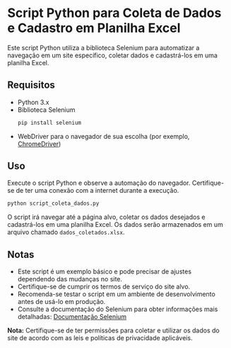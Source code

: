 # Script Python para Coleta de Dados e Cadastro em Planilha Excel

Este script Python utiliza a biblioteca Selenium para automatizar a navegação em um site específico, coletar dados e cadastrá-los em uma planilha Excel.

## Requisitos

- Python 3.x
- Biblioteca Selenium
  ```bash
  pip install selenium
  ```
- WebDriver para o navegador de sua escolha (por exemplo, [ChromeDriver](https://sites.google.com/chromium.org/driver/))

## Uso

Execute o script Python e observe a automação do navegador. Certifique-se de ter uma conexão com a internet durante a execução.

```bash
python script_coleta_dados.py
```

O script irá navegar até a página alvo, coletar os dados desejados e cadastrá-los em uma planilha Excel. Os dados serão armazenados em um arquivo chamado `dados_coletados.xlsx`.

## Notas

- Este script é um exemplo básico e pode precisar de ajustes dependendo das mudanças no site.
- Certifique-se de cumprir os termos de serviço do site alvo.
- Recomenda-se testar o script em um ambiente de desenvolvimento antes de usá-lo em produção.
- Consulte a documentação do Selenium para obter informações mais detalhadas: [Documentação Selenium](https://www.selenium.dev/documentation/en/)

**Nota:** Certifique-se de ter permissões para coletar e utilizar os dados do site de acordo com as leis e políticas de privacidade aplicáveis.